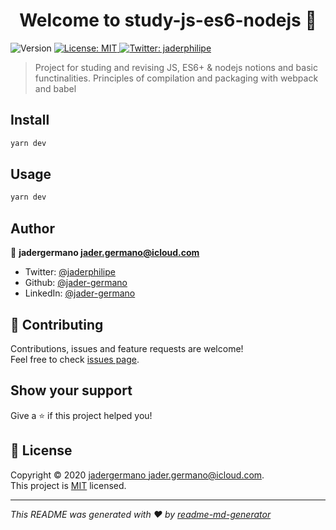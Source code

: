 <h1 align="center">Welcome to study-js-es6-nodejs 👋</h1>
<p>
  <img alt="Version" src="https://img.shields.io/badge/version-1.0.0-blue.svg?cacheSeconds=2592000" />
  <a href="https://github.com/jader-germano/js-es6-nodejs-study/issues" target="_blank">
    <img alt="License: MIT" src="https://img.shields.io/badge/License-MIT-yellow.svg" />
  </a>
  <a href="https://twitter.com/jaderphilipe" target="_blank">
    <img alt="Twitter: jaderphilipe" src="https://img.shields.io/twitter/follow/jaderphilipe.svg?style=social" />
  </a>
</p>

> Project for studing and revising JS, ES6+ & nodejs notions and basic functinalities. Principles of compilation and packaging with webpack and babel

## Install

```sh
yarn dev
```

## Usage

```sh
yarn dev
```

## Author

👤 **jadergermano <jader.germano@icloud.com>**

* Twitter: [@jaderphilipe](https://twitter.com/jaderphilipe)
* Github: [@jader-germano](https://github.com/jader-germano)
* LinkedIn: [@jader-germano](https://linkedin.com/in/jader-germano)

## 🤝 Contributing

Contributions, issues and feature requests are welcome!<br />Feel free to check [issues page](https://github.com/jader-germano/js-es6-nodejs-study/issues). 

## Show your support

Give a ⭐️ if this project helped you!

## 📝 License

Copyright © 2020 [jadergermano <jader.germano@icloud.com>](https://github.com/jader-germano).<br />
This project is [MIT](https://github.com/jader-germano/js-es6-nodejs-study/issues) licensed.

***
_This README was generated with ❤️ by [readme-md-generator](https://github.com/kefranabg/readme-md-generator)_
